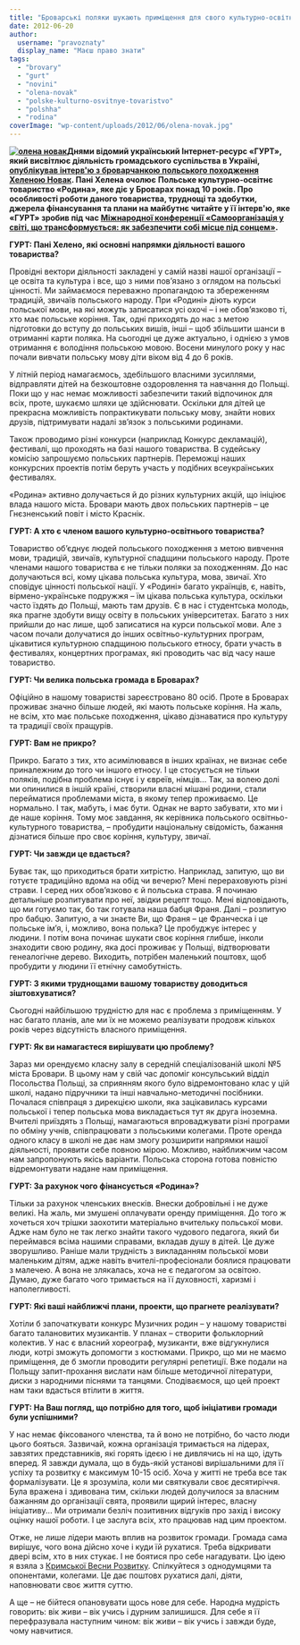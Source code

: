 ```yaml
---
title: "Броварські поляки шукають приміщення для свого культурно-освітнього товариства"
date: 2012-06-20
author: 
  username: "pravoznaty"
  display_name: "Маєш право знати"
tags: 
  - "brovary"
  - "gurt"
  - "novini"
  - "olena-novak"
  - "polske-kulturno-osvitnye-tovaristvo"
  - "polshha"
  - "rodina"
coverImage: "wp-content/uploads/2012/06/olena-novak.jpg"
---
```


**[![](https://mpz.brovary.org/wp-content/uploads/2012/06/olena-novak.jpg "олена новак")](https://mpz.brovary.org/wp-content/uploads/2012/06/olena-novak.jpg)Днями відомий український Інтернет-ресурс «ГУРТ», який висвітлює діяльність громадського суспільства в Україні, [опублікував інтерв'ю з броварчанкою польського походження Хеленою Новак](http://gurt.org.ua/news/recent/14622/). Пані Хелена очолює** **Польське культурно-освітнє товариство «Родина», яке діє у Броварах понад 10 років. Про особливості роботи даного товариства, труднощі та здобутки, джерела фінансування та плани на майбутнє читайте у її інтерв'ю, яке «ГУРТ» зробив під час [Міжнародної конференції «Самоорганізація у світі, що трансформується: як забезпечити собі місце під сонцем»](http://gurt.org.ua/news/recent/14437/).**

**ГУРТ: Пані Хелено, які основні напрямки діяльності вашого товариства?**

Провідні вектори діяльності закладені у самій назві нашої організації – це освіта та культура і все, що з ними пов’язано з оглядом на польські цінності. Ми займаємося переважно пропагандою та збереженням традицій, звичаїв польського народу. При «Родині» діють курси польської мови, на які можуть записатися усі охочі – і не обов’язково ті, хто має польське коріння. Так, одні приходять до нас з метою підготовки до вступу до польських вишів, інші – щоб збільшити шанси в отриманні карти поляка. На сьогодні це дуже актуально, і однією з умов отримання є володіння польською мовою. Восени минулого року у нас почали вивчати польську мову діти віком від 4 до 6 років.

У літній період намагаємось, здебільшого власними зусиллями, відправляти дітей на безкоштовне оздоровлення та навчання до Польщі. Поки що у нас немає можливості забезпечити такий відпочинок для всіх, проте, шукаємо шляхи це здійснювати. Оскільки для дітей це прекрасна можливість попрактикувати польську мову, знайти нових друзів, підтримувати надалі зв’язок з польськими родинами.

Також проводимо різні конкурси (наприклад Конкурс декламацій), фестивалі, що проходять на базі нашого товариства. В судейську комісію запрошуємо польських партнерів. Переможці наших конкурсних проектів потім беруть участь у подібних всеукраїнських фестивалях.

«Родина» активно долучається й до різних культурних акцій, що ініціює влада нашого міста. Бровари мають двох польських партнерів – це Гнєзненський повіт і місто Краснік.

**ГУРТ: А хто є членом вашого культурно-освітнього товариства?**

Товариство об’єднує людей польського походження з метою вивчення мови, традицій, звичаїв, культурної спадщини польського народу. Проте членами нашого товариства є не тільки поляки за походженням. До нас долучаються всі, кому цікава польська культура, мова, звичаї. Хто сповідує цінності польської нації. У «Родині» багато українців, є, навіть, вірмено-українське подружжя – їм цікава польська культура, оскільки часто їздять до Польщі, мають там друзів. Є в нас і студентська молодь, яка прагне здобути вищу освіту в польських університетах. Багато з них прийшли до нас лише, щоб записатися на курси польської мови. Але з часом почали долучатися до інших освітньо-культурних програм, цікавитися культурною спадщиною польського етносу, брати участь в фестивалях, концертних програмах, які проводить час від часу наше товариство.

**ГУРТ: Чи велика польська громада в Броварах?**

Офіційно в нашому товаристві зареєстровано 80 осіб. Проте в Броварах проживає значно більше людей, які мають польське коріння. На жаль, не всім, хто має польське походження, цікаво дізнаватися про культуру та традиції своїх пращурів.

**ГУРТ: Вам не прикро?**

Прикро. Багато з тих, хто асимілювався в інших країнах, не визнає себе приналежним до того чи іншого етносу. І це стосується не тільки поляків, подібна проблема існує і у євреїв, німців... Так, за волею долі ми опинилися в іншій країні, створили власні мішані родини, стали перейматися проблемами міста, в якому тепер проживаємо. Це нормально. І так, мабуть, і має бути. Однак не варто забувати, хто ми і де наше коріння. Тому моє завдання, як керівника польського освітньо-культурного товариства, – пробудити національну свідомість, бажання дізнатися більше про своє коріння, культуру, звичаї.

**ГУРТ: Чи завжди це вдається?**

Буває так, що приходиться брати хитрістю. Наприклад, запитую, що ви готуєте традиційно вдома на обід чи вечерю? Мені перераховують різні страви. І серед них обов’язково є й польська страва. Я починаю детальніше розпитувати про неї, звідки рецепт тощо. Мені відповідають, що ми готуємо так, бо так готувала наша бабця Франя. Далі – розпитую про бабцю. Запитую, а чи знаєте Ви, що Франя – це Франческа і це польське ім’я, і, можливо, вона полька? Це пробуджує інтерес у людини. І потім вона починає шукати своє коріння глибше, інколи знаходити свою родину, яка досі проживає у Польщі, відтворювати генеалогічне дерево. Виходить, потрібен маленький поштовх, щоб пробудити у людини її етнічну самобутність.

**ГУРТ: З якими труднощами вашому товариству доводиться зіштовхуватися?**

Сьогодні найбільшою трудністю для нас є проблема з приміщенням. У нас багато планів, але ми їх не можемо реалізувати продовж кількох років через відсутність власного приміщення.

**ГУРТ: Як ви намагаєтеся вирішувати цю проблему?**

Зараз ми орендуємо класну залу в середній спеціалізованій школі №5 міста Бровари. В цьому нам у свій час допоміг консульський відділ Посольства Польщі, за сприянням якого було відремонтовано клас у цій школі, надано підручники та інші навчально-методичні посібники. Почалася співпраця з дирекцією школи, яка зацікавилась курсами польської і тепер польська мова викладається тут як друга іноземна. Вчителі приїздять з Польщі, намагаються впроваджувати різні програми по обміну учнів, співпрацювати з польськими колегами. Проте оренда одного класу в школі не дає нам змогу розширити напрямки нашої діяльності, проявити себе повною мірою. Можливо, найближчим часом нам запропонують якісь варіанти. Польська сторона готова повністю відремонтувати надане нам приміщення.

**ГУРТ: За рахунок чого фінансується «Родина»?**

Тільки за рахунок членських внесків. Внески добровільні і не дуже великі. На жаль, ми змушені оплачувати оренду приміщення. До того ж хочеться хоч трішки заохотити матеріально вчительку польської мови. Адже нам було не так легко знайти такого чудового педагога, який би переймався всіма нашими справами, вкладав душу в дітей. Це дуже зворушливо. Раніше мали трудність з викладанням польської мови маленьким дітям, адже навіть вчителі-професіонали боялися працювати з малечею. А вона не злякалась, хоча не є педагогом за освітою. Думаю, дуже багато чого тримається на її духовності, харизмі і наполегливості.

**ГУРТ: Які ваші найближчі плани, проекти, що прагнете реалізувати?**

Хотіли б започаткувати конкурс Музичних родин – у нашому товаристві багато талановитих музикантів. У планах – створити фольклорний колектив. У нас є власний хореограф, музиканти, вже відгукнулися люди, котрі зможуть допомогти з костюмами. Прикро, що ми не маємо приміщення, де б змогли проводити регулярні репетиції. Вже подали на Польщу запит-прохання вислати нам більше методичної літератури, диски з народними піснями та танцями. Сподіваємося, що цей проект нам таки вдасться втілити в життя.

**ГУРТ: На Ваш погляд, що потрібно для того, щоб ініціативи громади були успішними?**

У нас немає фіксованого членства, та й воно не потрібно, бо часто люди цього бояться. Зазвичай, кожна організація тримається на лідерах, завзятих представників, які горять ідеєю і не дивлячись ні на що, ідуть вперед. Я завжди думала, що в будь-якій установі вирішальними для її успіху та розвитку є максимум 10-15 осіб. Хоча у житті не треба все так формалізувати. Це я зрозуміла, коли ми святкували своє десятиріччя. Була вражена і здивована тим, скільки людей долучилося за власним бажанням до організації свята, проявили щирий інтерес, власну ініціативу... Ми отримали безліч позитивних відгуків про захід і високу оцінку нашої роботи. І це заслуга всіх, хто працював над цим проектом.

Отже, не лише лідери мають вплив на розвиток громади. Громада сама вирішує, чого вона дійсно хоче і куди їй рухатися. Треба відкривати двері всім, хто в них стукає. І не боятися про себе нагадувати. Цю ідею я взяла з [Кримської Весни Розвитку](http://gurt.org.ua/news/recent/14437/). Спілкуйтеся з однодумцями та опонентами, колегами. Це дає поштовх рухатися далі, діяти, наповнювати своє життя суттю.

А ще – не бійтеся опановувати щось нове для себе. Народна мудрість говорить: вік живи – вік учись і дурним залишишся. Для себе я її перефразувала наступним чином: вік живи – вік учись і завжди буде, чому навчитися.
